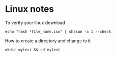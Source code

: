 # Linux notes

To verify your linux download

```
echo "hash *file_name.iso" | shasum -a 1 --check
```

How to create a directory and change to it
```
mkdir mytest && cd mytest
```